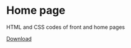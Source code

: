 # Home page
HTML and CSS codes of front and home pages

[Download](https://pythonteek.com/Extraction.zip)
